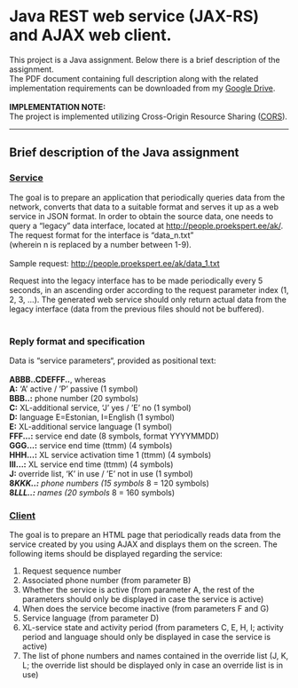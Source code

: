 # Java REST web service (JAX-RS) and AJAX web client. #

This project is a Java assignment. Below there is a brief description of the assignment.<br>
The PDF document containing full description along with the related implementation requirements can be downloaded from my <a href='https://drive.google.com/file/d/0BxGozyk59-gGRVJRSzVqTkY0ajA/edit?usp=sharing'>Google Drive</a>.<br>
<br>
<b>IMPLEMENTATION NOTE:</b><br>
The project is implemented utilizing Cross-Origin Resource Sharing (<a href='http://en.wikipedia.org/wiki/Cross-origin_resource_sharing'>CORS</a>).<br>
<hr />
<h2>Brief description of the Java assignment</h2>

<h3><u>Service</u></h3>
The goal is to prepare an application that periodically queries data from the network, converts that data to a suitable format and serves it up as a web service in JSON format. In order to obtain the source data, one needs to query a “legacy” data interface, located at <a href='http://people.proekspert.ee/ak/'>http://people.proekspert.ee/ak/</a>. The request format for the interface is “data_n.txt”<br>
(wherein n is replaced by a number between 1-9).<br>
<br>
Sample request: <a href='http://people.proekspert.ee/ak/data_1.txt'>http://people.proekspert.ee/ak/data_1.txt</a>

Request into the legacy interface has to be made periodically every 5 seconds, in an ascending order according to the request parameter index (1, 2, 3, …). The generated web service should only return actual data from the legacy interface (data from the previous files should not be buffered).<br>
<br>
<h3>Reply format and specification</h3>

Data is “service parameters“, provided as positional text:<br>
<br>
<b>ABBB..CDEFFF..</b>, whereas<br>
<b>A:</b> ‘A’ active / ’P’ passive (1 symbol)<br>
<b>BBB..:</b> phone number (20 symbols)<br>
<b>C:</b> XL-additional service, ‘J’ yes / ’E’ no (1 symbol)<br>
<b>D:</b> language E=Estonian, I=English (1 symbol)<br>
<b>E:</b> XL-additional service language (1 symbol)<br>
<b>FFF...:</b> service end date (8 symbols, format YYYYMMDD)<br>
<b>GGG...:</b> service end time (ttmm) (4 symbols)<br>
<b>HHH...:</b> XL service activation time 1 (ttmm) (4 symbols)<br>
<b>III...:</b> XL service end time (ttmm) (4 symbols)<br>
<b>J:</b> override list, ‘K’ in use / ’E’ not in use (1 symbol)<br>
<b>8<code>*</code>KKK..:</b> phone numbers (15 symbols <code>*</code> 8 = 120 symbols)<br>
<b>8<code>*</code>LLL..:</b> names (20 symbols <code>*</code> 8 = 160 symbols)<br />

<h3><u>Client</u></h3>
The goal is to prepare an HTML page that periodically reads data from the service created by you using AJAX and displays them on the screen. The following items should be displayed regarding the service:<br>
<ol><li>Request sequence number<br>
</li><li>Associated phone number (from parameter B)<br>
</li><li>Whether the service is active (from parameter A, the rest of the parameters should only be displayed in case the service is active)<br>
</li><li>When does the service become inactive (from parameters F and G)<br>
</li><li>Service language (from parameter D)<br>
</li><li>XL-service state and activity period (from parameters C, E, H, I; activity period and language should only be displayed in case the service is active)<br>
</li><li>The list of phone numbers and names contained in the override list (J, K, L; the override list should be displayed only in case an override list is in use)